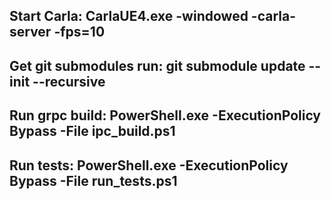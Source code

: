 ## Start Carla: CarlaUE4.exe -windowed -carla-server -fps=10
## Get git submodules run: git submodule update --init --recursive
## Run grpc build: PowerShell.exe -ExecutionPolicy Bypass -File ipc_build.ps1
## Run tests: PowerShell.exe -ExecutionPolicy Bypass -File run_tests.ps1
